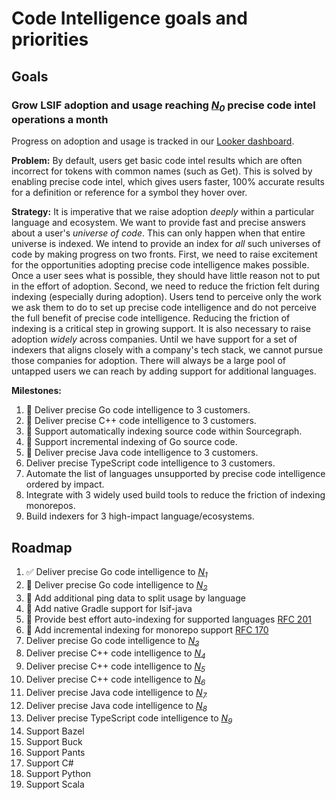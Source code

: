# Code Intelligence goals and priorities

## Goals

### Grow LSIF adoption and usage reaching [*N<sub>0</sub>*][N0] precise code intel operations a month
Progress on adoption and usage is tracked in our [Looker dashboard](https://sourcegraph.looker.com/dashboards/131).

**Problem:** By default, users get basic code intel results which are often incorrect for tokens with common names (such as Get). This is solved by enabling precise code intel, which gives users faster, 100% accurate results for a definition or reference for a symbol they hover over. 

**Strategy:** It is imperative that we raise adoption *deeply* within a particular language and ecosystem. We want to provide fast and precise answers about a user's _universe of code_. This can only happen when that entire universe is indexed. We intend to provide an index for _all_ such universes of code by making progress on two fronts. First, we need to raise excitement for the opportunities adopting precise code intelligence makes possible. Once a user sees what is possible, they should have little reason not to put in the effort of adoption. Second, we need to reduce the friction felt during indexing (especially during adoption). Users tend to perceive only the work we ask them to do to set up precise code intelligence and do not perceive the full benefit of precise code intelligence. Reducing the friction of indexing is a critical step in growing support. It is also necessary to raise adoption *widely* across companies. Until we have support for a set of indexers that aligns closely with a company's tech stack, we cannot pursue those companies for adoption. There will always be a large pool of untapped users we can reach by adding support for additional languages.

**Milestones:**

1. 🔄 Deliver precise Go code intelligence to 3 customers.
1. 🔄 Deliver precise C++ code intelligence to 3 customers.
1. 🔄 Support automatically indexing source code within Sourcegraph.
1. 🔄 Support incremental indexing of Go source code.
1. 🔄 Deliver precise Java code intelligence to 3 customers.
1. Deliver precise TypeScript code intelligence to 3 customers.
1. Automate the list of languages unsupported by precise code intelligence ordered by impact. 
1. Integrate with 3 widely used build tools to reduce the friction of indexing monorepos.
1. Build indexers for 3 high-impact language/ecosystems.
    
## Roadmap

1. ✅ Deliver precise Go code intelligence to [*N<sub>1</sub>*][N1]
1. 🔄 Deliver precise Go code intelligence to [*N<sub>2</sub>*][N2]
1. 🔄 Add additional ping data to split usage by language
1. 🔄 Add native Gradle support for lsif-java
1. 🔄 Provide best effort auto-indexing for supported languages [RFC 201](https://docs.google.com/document/d/1NPQs1s814LZjNXjPuavqC1N7hZR192DNtmSBmAeH9UY/edit)
1. 🔄 Add incremental indexing for monorepo support [RFC 170](https://docs.google.com/document/d/1NPu0Vc7FpdoYwCrtpnu-8KB4OPbw7L0KBTqw96JVc8w/edit#)
1. Deliver precise Go code intelligence to [*N<sub>3</sub>*][N3]
1. Deliver precise C++ code intelligence to [*N<sub>4</sub>*][N4]
1. Deliver precise C++ code intelligence to [*N<sub>5</sub>*][N5]
1. Deliver precise C++ code intelligence to [*N<sub>6</sub>*][N6]
1. Deliver precise Java code intelligence to [*N<sub>7</sub>*][N7]
1. Deliver precise Java code intelligence to [*N<sub>8</sub>*][N8]
1. Deliver precise TypeScript code intelligence to [*N<sub>9</sub>*][N9]
1. Support Bazel
1. Support Buck
1. Support Pants
1. Support C#
1. Support Python
1. Support Scala

[N0]: https://docs.google.com/document/d/1T4KPRiRFVoAG2-yhokdxlKjozVflUOSH1k9X68PmrVs/edit#bookmark=id.63lmpljtve9f
[N1]: https://docs.google.com/document/d/1T4KPRiRFVoAG2-yhokdxlKjozVflUOSH1k9X68PmrVs/edit#bookmark=id.lgv97p81ib7i
[N2]: https://docs.google.com/document/d/1T4KPRiRFVoAG2-yhokdxlKjozVflUOSH1k9X68PmrVs/edit#bookmark=id.14bhbwgxexyk
[N3]: https://docs.google.com/document/d/1T4KPRiRFVoAG2-yhokdxlKjozVflUOSH1k9X68PmrVs/edit#bookmark=id.77q74hyj1vt7
[N4]: https://docs.google.com/document/d/1T4KPRiRFVoAG2-yhokdxlKjozVflUOSH1k9X68PmrVs/edit#bookmark=id.dody7tmh0cys
[N5]: https://docs.google.com/document/d/1T4KPRiRFVoAG2-yhokdxlKjozVflUOSH1k9X68PmrVs/edit#bookmark=id.yaz1er2nj6qx
[N6]: https://docs.google.com/document/d/1T4KPRiRFVoAG2-yhokdxlKjozVflUOSH1k9X68PmrVs/edit#bookmark=id.vu3qkq4e0r70
[N7]: https://docs.google.com/document/d/1T4KPRiRFVoAG2-yhokdxlKjozVflUOSH1k9X68PmrVs/edit#bookmark=id.22p5u8gdheua
[N8]: https://docs.google.com/document/d/1T4KPRiRFVoAG2-yhokdxlKjozVflUOSH1k9X68PmrVs/edit#bookmark=id.wugsa2bws90r
[N9]: https://docs.google.com/document/d/1T4KPRiRFVoAG2-yhokdxlKjozVflUOSH1k9X68PmrVs/edit#bookmark=id.xq968uve0czg


